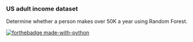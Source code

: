 ### US adult income dataset

Determine whether a person makes over 50K a year using Random Forest.

[![forthebadge made-with-python](http://ForTheBadge.com/images/badges/made-with-python.svg)](https://www.python.org/)
